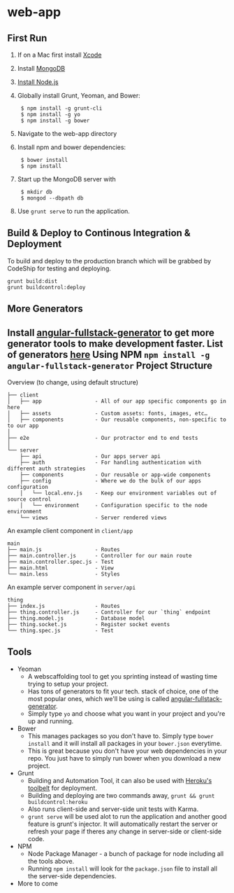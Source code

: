 # web-app

First Run
-----------------------
1. If on a Mac first install [Xcode](https://developer.apple.com/xcode/downloads/)
2. Install [MongoDB](https://www.mongodb.org/downloads)
2. [Install Node.js](http://nodejs.org/download/)
3. Globally install Grunt, Yeoman, and Bower:

        $ npm install -g grunt-cli
        $ npm install -g yo
        $ npm install -g bower

4. Navigate to the web-app directory
5. Install npm and bower dependencies:

        $ bower install
        $ npm install

6. Start up the MongoDB server with

        $ mkdir db
        $ mongod --dbpath db

7. Use ``grunt serve`` to run the application.

Build & Deploy to Continous Integration & Deployment
-----------------------
To build and deploy to the production branch which will be grabbed by CodeShip for testing and deploying.
```
grunt build:dist
grunt buildcontrol:deploy
```

More Generators
-----------------------
Install [angular-fullstack-generator](https://github.com/DaftMonk/generator-angular-fullstack) to get more generator tools to make development faster. List of generators [here](https://github.com/DaftMonk/generator-angular-fullstack#generators)
        Using NPM `npm install -g angular-fullstack-generator`
Project Structure
-----------------------
Overview (to change, using default structure)

    ├── client
    │   ├── app                 - All of our app specific components go in here
    │   ├── assets              - Custom assets: fonts, images, etc…
    │   ├── components          - Our reusable components, non-specific to to our app
    │
    ├── e2e                     - Our protractor end to end tests
    │
    └── server
        ├── api                 - Our apps server api
        ├── auth                - For handling authentication with different auth strategies
        ├── components          - Our reusable or app-wide components
        ├── config              - Where we do the bulk of our apps configuration
        │   └── local.env.js    - Keep our environment variables out of source control
        │   └── environment     - Configuration specific to the node environment
        └── views               - Server rendered views

An example client component in `client/app`

    main
    ├── main.js                 - Routes
    ├── main.controller.js      - Controller for our main route
    ├── main.controller.spec.js - Test
    ├── main.html               - View
    └── main.less               - Styles

An example server component in `server/api`

    thing
    ├── index.js                - Routes
    ├── thing.controller.js     - Controller for our `thing` endpoint
    ├── thing.model.js          - Database model
    ├── thing.socket.js         - Register socket events
    └── thing.spec.js           - Test

Tools
-----------------------
* Yeoman
    - A webscaffolding tool to get you sprinting instead of wasting time trying to setup your project.
    - Has tons of generators to fit your tech. stack of choice, one of the most popular ones, which we'll be using is called [angular-fullstack-generator](https://github.com/DaftMonk/generator-angular-fullstack).
    - Simply type `yo` and choose what you want in your project and you're up and running.
* Bower
    - This manages packages so you don't have to. Simply type `bower install` and it will install all packages in your `bower.json` everytime.
    - This is great because you don't have your web dependencies in your repo. You just have to simply run bower when you download a new project.
* Grunt
    - Building and Automation Tool, it can also be used with [Heroku's toolbelt](https://github.com/DaftMonk/generator-angular-fullstack#heroku) for deployment.
    - Building and deploying are two commands away, `grunt && grunt buildcontrol:heroku`
    - Also runs client-side and server-side unit tests with Karma.
    - `grunt serve` will be used alot to run the application and another good feature is grunt's injector. It will automatically restart the server or refresh your page if theres any change in server-side or client-side code.
* NPM
    - Node Package Manager - a bunch of package for node including all the tools above.
    - Running `npm install` will look for the `package.json` file to install all the server-side dependencies.
* More to come
